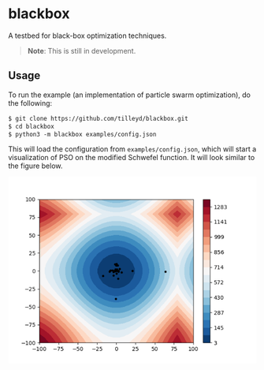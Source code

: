 # blackbox

A testbed for black-box optimization techniques.

> **Note**: This is still in development.

## Usage

To run the example (an implementation of particle swarm optimization), do the
following:

```
$ git clone https://github.com/tilleyd/blackbox.git
$ cd blackbox
$ python3 -m blackbox examples/config.json
```

This will load the configuration from `examples/config.json`, which will start
a visualization of PSO on the modified Schwefel function. It will look similar
to the figure below.

![PSO Example](https://raw.githubusercontent.com/tilleyd/blackbox/master/examples/pso_vis.png)
